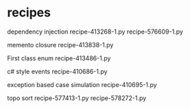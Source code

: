 recipes
=======

dependency injection
	recipe-413268-1.py
	recipe-576609-1.py

memento closure
	recipe-413838-1.py

First class enum
	recipe-413486-1.py

c# style events
	recipe-410686-1.py

exception based case simulation
	recipe-410695-1.py

topo sort
	recipe-577413-1.py
	recipe-578272-1.py
